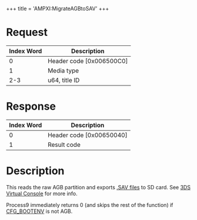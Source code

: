 +++
title = 'AMPXI:MigrateAGBtoSAV'
+++

# Request

| Index Word | Description                |
|------------|----------------------------|
| 0          | Header code \[0x006500C0\] |
| 1          | Media type                 |
| 2-3        | u64, title ID              |

# Response

| Index Word | Description                |
|------------|----------------------------|
| 0          | Header code \[0x00650040\] |
| 1          | Result code                |

# Description

This reads the raw AGB partition and exports [.SAV
files](SD_Savedata_Backups "wikilink") to SD card. See [3DS Virtual
Console](3DS_Virtual_Console#nand_savegame "wikilink") for more info.

Process9 immediately returns 0 (and skips the rest of the function) if
[CFG_BOOTENV](CONFIG_Registers#cfg_bootenv "wikilink") is not AGB.
